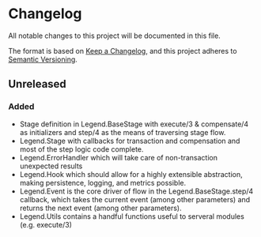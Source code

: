 # Changelog

All notable changes to this project will be documented in this file.

The format is based on [Keep a Changelog](https://keepachangelog.com/en/1.0.0/),
and this project adheres to [Semantic Versioning](https://semver.org/spec/v2.0.0.html).

## Unreleased
### Added
- Stage definition in Legend.BaseStage with execute/3 & compensate/4 as initializers
and step/4 as the means of traversing stage flow.
- Legend.Stage with callbacks for transaction and compensation and most of the
step logic code complete.
- Legend.ErrorHandler which will take care of non-transaction unexpected results
- Legend.Hook which should allow for a highly extensible abstraction, making
persistence, logging, and metrics possible.
- Legend.Event is the core driver of flow in the Legend.BaseStage.step/4 callback,
which takes the current event (among other parameters) and returns the next event
(among other parameters).
- Legend.Utils contains a handful functions useful to serveral modules (e.g. execute/3)
